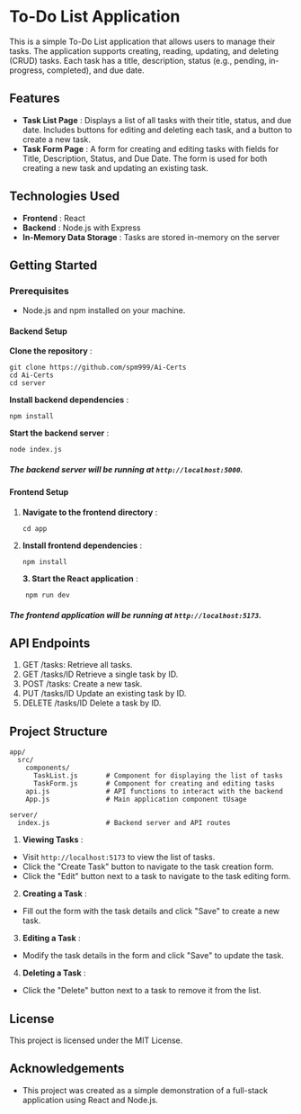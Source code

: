 # To-Do List Application

This is a simple To-Do List application that allows users to manage their tasks. The application supports creating, reading, updating, and deleting (CRUD) tasks. Each task has a title, description, status (e.g., pending, in-progress, completed), and due date.

## Features

* **Task List Page** : Displays a list of all tasks with their title, status, and due date. Includes buttons for editing and deleting each task, and a button to create a new task.
* **Task Form Page** : A form for creating and editing tasks with fields for Title, Description, Status, and Due Date. The form is used for both creating a new task and updating an existing task.

## Technologies Used

* **Frontend** : React
* **Backend** : Node.js with Express
* **In-Memory Data Storage** : Tasks are stored in-memory on the server

## Getting Started

### Prerequisites

* Node.js and npm installed on your machine.

#### Backend Setup

**Clone the repository** :

```
git clone https://github.com/spm999/Ai-Certs
cd Ai-Certs
cd server

```

 **Install backend dependencies** :

```
npm install

```

 **Start the backend server** :

```
node index.js
```

##### The backend server will be running at `http://localhost:5000`.

#### Frontend Setup

1. **Navigate to the frontend directory** :
   ```
   cd app
   ```
2. **Install frontend dependencies** :
   ```
   npm install
   ```

   **3. Start the React application** :

```
    npm run dev
```

##### The frontend application will be running at `http://localhost:5173`.

## API Endpoints

1. GET /tasks: Retrieve all tasks.
2. GET /tasks/ID Retrieve a single task by ID.
3. POST /tasks: Create a new task.
4. PUT /tasks/ID Update an existing task by ID.
5. DELETE /tasks/ID Delete a task by ID.

## Project Structure

```
app/
  src/
    components/
      TaskList.js       # Component for displaying the list of tasks
      TaskForm.js       # Component for creating and editing tasks
    api.js              # API functions to interact with the backend
    App.js              # Main application component tUsage
```

```
server/
  index.js              # Backend server and API routes
```

1. **Viewing Tasks** :

* Visit `http://localhost:5173` to view the list of tasks.
* Click the "Create Task" button to navigate to the task creation form.
* Click the "Edit" button next to a task to navigate to the task editing form.

2. **Creating a Task** :

* Fill out the form with the task details and click "Save" to create a new task.

3. **Editing a Task** :

* Modify the task details in the form and click "Save" to update the task.

4. **Deleting a Task** :

* Click the "Delete" button next to a task to remove it from the list.

## License

This project is licensed under the MIT License.

## Acknowledgements

* This project was created as a simple demonstration of a full-stack application using React and Node.js.
